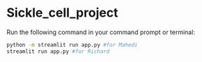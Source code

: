 # Sickle_cell_project
Run the following command in your command prompt or terminal:

```bash
python -m streamlit run app.py #for Mahedi
streamlit run app.py #for Richard